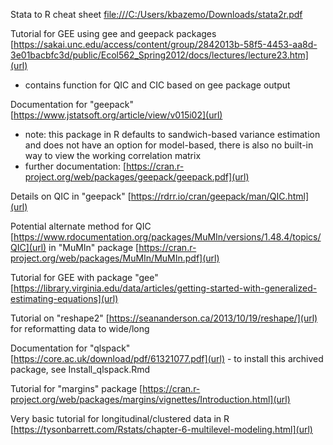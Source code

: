 Stata to R cheat sheet [file:///C:/Users/kbazemo/Downloads/stata2r.pdf](url)

Tutorial for GEE using gee and geepack packages [https://sakai.unc.edu/access/content/group/2842013b-58f5-4453-aa8d-3e01bacbfc3d/public/Ecol562_Spring2012/docs/lectures/lecture23.htm](url)
- contains function for QIC and CIC based on gee package output

Documentation for "geepack" [https://www.jstatsoft.org/article/view/v015i02](url) 
- note: this package in R defaults to sandwich-based variance estimation and does not have an option for model-based, there is also no built-in way to view the working correlation matrix
- further documentation: [https://cran.r-project.org/web/packages/geepack/geepack.pdf](url)

Details on QIC in "geepack" [https://rdrr.io/cran/geepack/man/QIC.html](url)

Potential alternate method for QIC [https://www.rdocumentation.org/packages/MuMIn/versions/1.48.4/topics/QIC](url) in "MuMIn" package [https://cran.r-project.org/web/packages/MuMIn/MuMIn.pdf](url)

Tutorial for GEE with package "gee" [https://library.virginia.edu/data/articles/getting-started-with-generalized-estimating-equations](url) 

Tutorial on "reshape2" [https://seananderson.ca/2013/10/19/reshape/](url) for reformatting data to wide/long

Documentation for "qlspack" [https://core.ac.uk/download/pdf/61321077.pdf](url) - to install this archived package, see Install_qlspack.Rmd

Tutorial for "margins" package [https://cran.r-project.org/web/packages/margins/vignettes/Introduction.html](url)

Very basic tutorial for longitudinal/clustered data in R [https://tysonbarrett.com/Rstats/chapter-6-multilevel-modeling.html](url)




